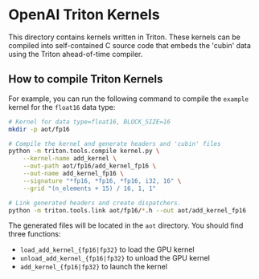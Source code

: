 # OpenAI Triton Kernels

This directory contains kernels written in Triton. These kernels can be compiled into self-contained C source code that embeds the 'cubin' data using the Triton ahead-of-time compiler.

## How to compile Triton Kernels

For example, you can run the following command to compile the `example` kernel for the `float16` data type:

```bash
# Kernel for data type=float16, BLOCK_SIZE=16
mkdir -p aot/fp16

# Compile the kernel and generate headers and 'cubin' files
python -m triton.tools.compile kernel.py \
    --kernel-name add_kernel \
    --out-path aot/fp16/add_kernel_fp16 \
    --out-name add_kernel_fp16 \
    --signature "*fp16, *fp16, *fp16, i32, 16" \
    --grid "(n_elements + 15) / 16, 1, 1"

# Link generated headers and create dispatchers.
python -m triton.tools.link aot/fp16/*.h --out aot/add_kernel_fp16
```

The generated files will be located in the `aot` directory. You should find three functions:
* `load_add_kernel_{fp16|fp32}` to load the GPU kernel
* `unload_add_kernel_{fp16|fp32}` to unload the GPU kernel
* `add_kernel_{fp16|fp32}` to launch the kernel